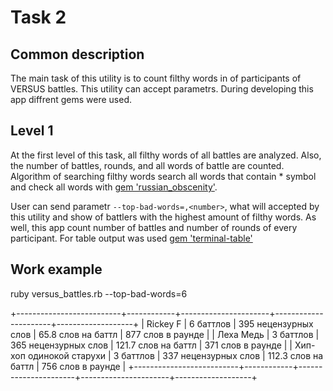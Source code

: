 # Task 2
## Common description
The main task of this utility is to count 
filthy words in of participants of VERSUS battles. This utility can accept parametrs. During developing this app diffrent gems were used.
## Level 1
At the first level of this task, all filthy words of all battles are analyzed. Also, the number of battles, rounds, and all words of battle are counted. Algorithm of searching filthy words search all words that contain * symbol and check all words with [gem 'russian_obscenity'](github.com/oranmor/russian_obscenity).

User can send parametr `--top-bad-words=,<number>`, what will accepted by this utility and show <number> of battlers with the highest amount of filthy words.
As well, this app count number of battles and number of rounds of every participant.
For table output was used [gem 'terminal-table'](https://github.com/tj/terminal-table)

## Work example

ruby versus_battles.rb --top-bad-words=6

+--------------------------+------------+----------------------+----------------------+-------------------+
| Rickey F                 | 6 баттлов  | 395 нецензурных слов | 65.8 слов на баттл   | 877 слов в раунде |
| Леха Медь                | 3 баттлов  | 365 нецензурных слов | 121.7 слов на баттл  | 371 слов в раунде |
| Хип-хоп одинокой старухи | 3 баттлов  | 337 нецензурных слов | 112.3 слов на баттл  | 756 слов в раунде |
+--------------------------+------------+----------------------+----------------------+-------------------+


